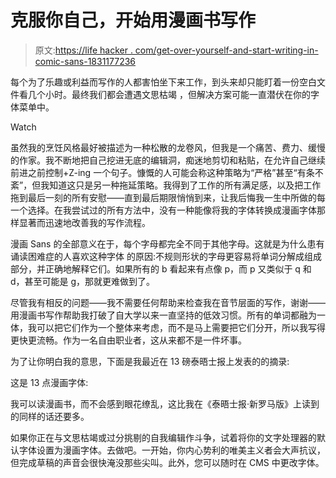 # 克服你自己，开始用漫画书写作

> 原文:[https://life hacker . com/get-over-yourself-and-start-writing-in-comic-sans-1831177236](https://lifehacker.com/get-over-yourself-and-start-writing-in-comic-sans-1831177236)

每个为了乐趣或利益而写作的人都害怕坐下来工作，到头来却只能盯着一份空白文件看几个小时。最终我们都会遭遇文思枯竭 ，但解决方案可能一直潜伏在你的字体菜单中。

Watch

虽然我的烹饪风格最好被描述为一种松散的龙卷风，但我是一个痛苦、费力、缓慢的作家。我不断地把自己挖进无底的编辑洞，痴迷地剪切和粘贴，在允许自己继续前进之前控制+Z-ing 一个句子。慷慨的人可能会称这种策略为“严格”甚至“有条不紊”，但我知道这只是另一种拖延策略。我得到了工作的所有满足感，以及把工作拖到最后一刻的所有安慰——直到最后期限悄悄到来，让我后悔我一生中所做的每一个选择。在我尝试过的所有方法中，没有一种能像将我的字体转换成漫画字体那样显著而迅速地改善我的写作流程。

漫画 Sans 的全部意义在于，每个字母都完全不同于其他字母。这就是为什么患有诵读困难症的人喜欢这种字体 的原因:不规则形状的字母更容易将单词分解成组成部分，并正确地解释它们。如果所有的 b 看起来有点像 p，而 p 又类似于 q 和 d，甚至可能是 g，那就更难做到了。

尽管我有相反的问题——我不需要任何帮助来检查我在音节层面的写作，谢谢——用漫画书写作帮助我打破了自大学以来一直坚持的低效习惯。所有的单词都融为一体，我可以把它们作为一个整体来考虑，而不是马上需要把它们分开，所以我写得更快更流畅。作为一名自由职业者，这从来都不是一件坏事。

为了让你明白我的意思，下面是我最近在 13 磅泰晤士报上发表的的摘录:

这是 13 点漫画字体:

我可以读漫画书，而不会感到眼花缭乱，这比我在《泰晤士报·新罗马版》上读到的同样的话还要多。

如果你正在与文思枯竭或过分挑剔的自我编辑作斗争，试着将你的文字处理器的默认字体设置为漫画字体。去做吧。一开始，你内心势利的唯美主义者会大声抗议，但完成草稿的声音会很快淹没那些尖叫。此外，您可以随时在 CMS 中更改字体。
